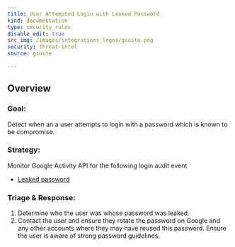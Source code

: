 ```yaml
---
title: User Attempted Login with Leaked Password
kind: documentation
type: security_rules
disable_edit: true
src_img: /images/integrations_logos/gsuite.png
security: threat-intel
source: gsuite

---
```


## Overview

### **Goal:**
Detect when an a user attempts to login with a password which is known to be compromise.

### **Strategy:**
Monitor Google Activity API for the following login audit event 

* [Leaked password][1]

### **Triage & Response:**
1. Determine who the user was whose password was leaked.
2. Contact the user and ensure they rotate the password on Google and any other accounts where they may have reused this password. Ensure the user is aware of strong password guidelines.

[1]: https://developers.google.com/admin-sdk/reports/v1/appendix/activity/login#account_disabled_password_leak
